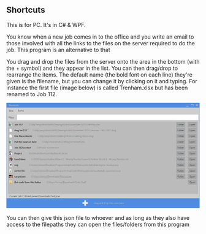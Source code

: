 Shortcuts
--------------------------

This is for PC.  It's in C# & WPF.

You know when a new job comes in to the office and you write an email to those involved with all the links to the files on the server required to do the job.  This program is an alternative to that

You drag and drop the files from the server onto the area in the bottom (with the + symbol) and they appear in the list.  You can then drag/drop to rearrange the items.  The default name (the bold font on each line) they're given is the filename, but you can change it by clicking on it and typing.  For instance the first file (image below) is called Trenham.xlsx but has been renamed to Job 112.

![Shortcuts](Shortcuts.png)

You can then give this json file to whoever and as long as they also have access to the filepaths they can open the files/folders from this program  

